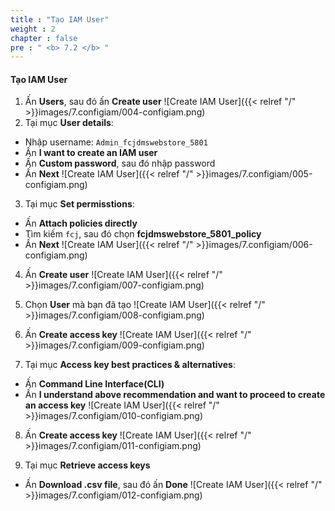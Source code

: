 ```yaml
---
title : "Tạo IAM User"
weight : 2
chapter : false
pre : " <b> 7.2 </b> "
---
```


#### Tạo IAM User
1. Ấn **Users**, sau đó ấn **Create user**
![Create IAM User]({{< relref "/" >}}images/7.configiam/004-configiam.png)
2. Tại mục **User details**:
 + Nhập username: `Admin_fcjdmswebstore_5801`
 + Ấn **I want to create an IAM user**
 + Ấn **Custom password**, sau đó nhập password 
 + Ấn **Next**
![Create IAM User]({{< relref "/" >}}images/7.configiam/005-configiam.png)

3. Tại mục **Set permisstions**:
 + Ấn **Attach policies directly**
 + Tìm kiếm `fcj`, sau đó chọn **fcjdmswebstore_5801_policy**
 + Ấn **Next**
![Create IAM User]({{< relref "/" >}}images/7.configiam/006-configiam.png)
4. Ấn **Create user**
![Create IAM User]({{< relref "/" >}}images/7.configiam/007-configiam.png)
5. Chọn **User** mà bạn đã tạo
![Create IAM User]({{< relref "/" >}}images/7.configiam/008-configiam.png)
6. Ấn **Create access key**
![Create IAM User]({{< relref "/" >}}images/7.configiam/009-configiam.png)

7. Tại mục **Access key best practices & alternatives**:
 + Ấn **Command Line Interface(CLI)**
 + Ấn **I understand above recommendation and want to proceed to create an access key**
![Create IAM User]({{< relref "/" >}}images/7.configiam/010-configiam.png)

8. Ấn **Create access key**
![Create IAM User]({{< relref "/" >}}images/7.configiam/011-configiam.png)

9. Tại mục **Retrieve access keys** 
 + Ấn **Download .csv file**, sau đó ấn **Done**
![Create IAM User]({{< relref "/" >}}images/7.configiam/012-configiam.png)



 